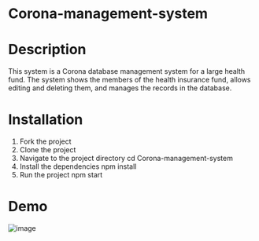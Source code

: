 # Corona-management-system
# Description
This system is a Corona database management system for a large health fund.
The system shows the members of the health insurance fund, allows
editing and deleting them, and manages the records in the database.
# Installation
1. Fork the project
2. Clone the project
3. Navigate to the project directory cd Corona-management-system
4. Install the dependencies npm install
5. Run the project npm start
# Demo
![image](https://github.com/EstyBlotnik/Corona-management-system/assets/118099586/e9d5c92a-5410-4a89-9370-a41f35dc0849)
